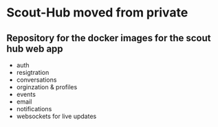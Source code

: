 # Scout-Hub moved from private
## Repository for the docker images for the scout hub  web app
* auth
* resigtration
* conversations
* orginzation & profiles 
* events
* email
* notifications
* websockets for live updates
